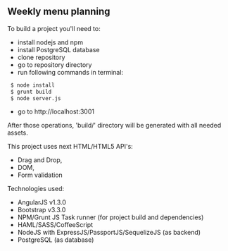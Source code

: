 Weekly menu planning
----------------------

To build a project you'll need to:
* install nodejs and npm
* install PostgreSQL database
* clone repository
* go to repository directory
* run following commands in terminal:
```bash
 $ node install
 $ grunt build
 $ node server.js
```
* go to http://localhost:3001

After those operations, 'build/' directory will be generated with all needed assets.

This project uses next HTML/HTML5 API's:
* Drag and Drop,
* DOM,
* Form validation

Technologies used:
* AngularJS v1.3.0
* Bootstrap v3.3.0
* NPM/Grunt JS Task runner (for project build and dependencies)
* HAML/SASS/CoffeeScript
* NodeJS with ExpressJS/PassportJS/SequelizeJS (as backend)
* PostgreSQL (as database)
